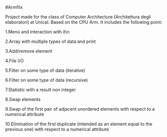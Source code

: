 #Armflix

Project made for the class of Computer Architecture (Architettura degli elaboratori) at Unical. Based on the CPU Arm.
It includes the following point:

1.Menù and interaction with it\n

2.Array with multiple types of data and print

3.Add/remove element

4.File I/O

5.Filter on some type of data (iterative)

6.Filter on some type of data (recursive)

7.Statistic with a result non integer

8.Swap elements

9.Swap of the first pair of adjacent unordered elements with respect to a numerical attribute

10.Elimination of the first duplicate (intended as an element equal to the previous one) with respect to a numerical attribute
